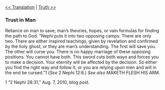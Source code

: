 [<< Translation](Translation.md)  |  [Truth >>](Truth.md)

### Trust in Man
Reliance on man to save; man’s theories, hopes, or vain formulas for finding the path to God. “Nephi puts it into two opposing camps. There are only two. There are either inspired teachings, given by revelation and confirmed by the holy ghost, or they are man’s understanding. The first will save you. The other will curse you. There is no happy marriage of these opposing positions. You cannot have both. This sword cuts both ways and forces you to make a decision. Your eternity will be affected by the decision. So either you find the right way and follow it, or you are relying upon men and will in the end be cursed.”1 (*See* 2 Nephi 12:6.) *See also* MAKETH FLESH HIS ARM.



1 “2 Nephi 28:31,” Aug. 7, 2010, blog post.